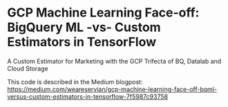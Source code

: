 # GCP Machine Learning Face-off: BigQuery ML -vs- Custom Estimators in TensorFlow
A Custom Estimator for Marketing with the GCP Trifecta of BQ, Datalab and Cloud Storage

This code is described in the Medium blogpost: https://medium.com/weareservian/gcp-machine-learning-face-off-bqml-versus-custom-estimators-in-tensorflow-7f5987c93758
